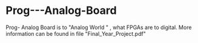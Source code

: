 # Prog---Analog-Board
Prog- Analog Board is to "Analog World " , what FPGAs are to digital.
More information can be found in file "Final_Year_Project.pdf"
